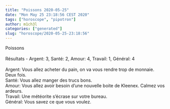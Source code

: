 ```yaml
---
title: "Poissons 2020-05-25"
date: "Mon May 25 23:18:56 CEST 2020"
tags: ["horoscope", "pipotron"]
author: m1ch3l
categories: ["generated"]
slug: "horoscope/2020-05-25-23:18:56"
---
```


Poissons<br>
<br>
Résultats - Argent: 3, Santé: 2, Amour: 4, Travail: 1, Général: 4<br>
<br>
Argent:  Vous allez acheter du pain, on va vous rendre trop de monnaie. Deux fois.<br>
Santé:   Vous allez manger des trucs bons. <br>
Amour:   Vous allez avoir besoin d’une nouvelle boite de Kleenex. Calmez vos ardeurs.<br>
Travail: Une météorite s’écrase sur votre bureau. <br>
Général: Vous savez ce que vous voulez.<br>

